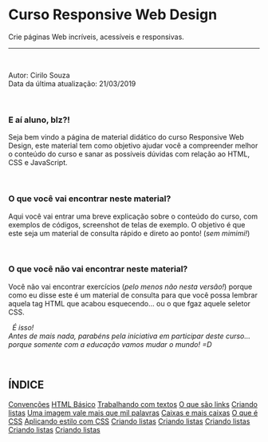 # Curso Responsive Web Design
Crie páginas Web incríveis, acessíveis e responsivas.
  
  
***
  
  
&nbsp;
  

Autor: Cirilo Souza  
Data da última atualização: 21/03/2019
  
  
&nbsp;

### E aí aluno, blz?!

Seja bem vindo a página de material didático do curso Responsive Web Design, este material tem como objetivo ajudar você a compreender melhor o conteúdo do curso e sanar as possíveis dúvidas com relação ao HTML, CSS e JavaScript.
  
  
&nbsp;
### O que você vai encontrar neste material?
Aqui você vai entrar uma breve explicação sobre o conteúdo do curso, com exemplos de códigos, screenshot de telas de exemplo. O objetivo é que este seja um material de consulta rápido e direto ao ponto! (*sem mimimi!*)
  
&nbsp;
### O que você não vai encontrar neste material?
Você não vai encontrar exercícios (*pelo menos não nesta versão!*) porque como eu disse este é um material de consulta para que você possa lembrar aquela tag HTML que acabou esquecendo... ou o que fgaz aquele seletor CSS.
  
  
&nbsp;
*É isso!*  
*Antes de mais nada, parabéns pela iniciativa em participar deste curso... porque somente com a educação vamos mudar o mundo! =D*
  
  
&nbsp;
## ÍNDICE

  
[Convenções](/doc/Convenções.md)
[HTML Básico](/doc/HTML-Basico.md)
[Trabalhando com textos](/doc/Trabalhando-com-textos.md)
[O que são links](/doc/O-que-são-links.md)
[Criando listas](/doc/Criando-listas.md)
[Uma imagem vale mais que mil palavras](/doc/Uma-imagem-vale-mais-que-mil-palavras.md)
[Caixas e mais caixas](/doc/Caixas-emais-caixas.md)
[O que é CSS](/doc/O-que-é-CSS.md)
[Aplicando estilo com CSS](/doc/Aplicando-estilo-com-CSS.md)
[Criando listas](/doc/Criando-listas.md)
[Criando listas](/doc/Criando-listas.md)
[Criando listas](/doc/Criando-listas.md)
[Criando listas](/doc/Criando-listas.md)
[Criando listas](/doc/Criando-listas.md)

 


